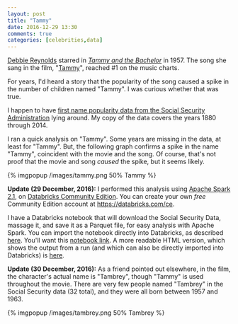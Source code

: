 ```yaml
---
layout: post
title: "Tammy"
date: 2016-12-29 13:30
comments: true
categories: [celebrities,data]
---
```


[Debbie Reynolds][] starred in
[_Tammy and the Bachelor_][] in 1957. The song she
sang in the film, "[Tammy][]", reached #1 on the music charts.

For years, I'd heard a story that the popularity of the song caused a spike in
the number of children named "Tammy". I was curious whether that was true.

<!-- more -->

I happen to have 
[first name popularity data from the Social Security Administration](https://www.ssa.gov/OACT/babynames/limits.html)
lying around. My copy of the data covers the years 1880 through 2014.

I ran a quick analysis on "Tammy". Some years are missing in the data, at least
for "Tammy". But, the following graph confirms a spike in the name "Tammy",
coincident with the movie and the song. Of course, that's not proof that the
movie and song *caused* the spike, but it seems likely.

{% imgpopup /images/tammy.png 50% Tammy %}

**Update (29 December, 2016):** I performed this analysis using
[Apache Spark 2.1](https://spark.apache.org), on
[Databricks Community Edition](https://community.cloud.databricks.com/).
You can create your own _free_ Community Edition account at
<https://databricks.com/ce>.

I have a Databricks notebook that will download the Social Security Data,
massage it, and save it as a Parquet file, for easy analysis with Apache
Spark. You can import the notebook directly into Databricks,
as described [here](https://docs.databricks.com/user-guide/notebooks/index.html#importing-notebooks). You'll want this
[notebook link](/attachments/2016-12-29/SSA-Names-ETL.scala).
A more readable HTML version, which shows the output from a run
(and which can also be directly imported into Databricks) is
[here](/attachments/2016-12-29/SSA-Names-ETL.html).

**Update (30 December, 2016):** As a friend pointed out elsewhere, in the film,
the character's actual name is "Tambrey", though "Tammy" is used throughout
the movie. There are very few people named "Tambrey" in the Social Security
data (32 total), and they were all born between 1957 and 1963.

{% imgpopup /images/tambrey.png 50% Tambrey %}

[Debbie Reynolds]: https://en.wikipedia.org/wiki/Debbie_Reynolds
[_Tammy and the Bachelor_]: http://www.imdb.com/title/tt0051051/
[Tammy]: https://en.wikipedia.org/wiki/Tammy_(song)
